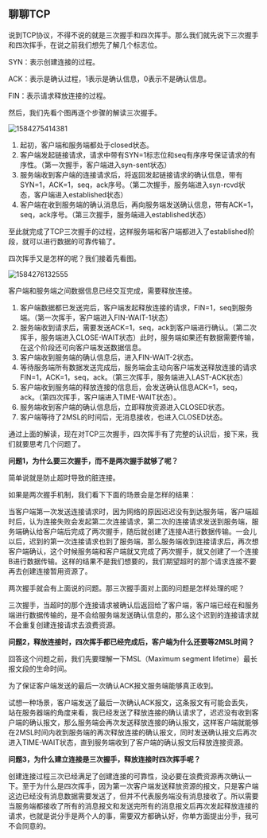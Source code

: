 ## 聊聊TCP

说到TCP协议，不得不说的就是三次握手和四次挥手。那么我们就先说下三次握手和四次挥手，在说之前我们想先了解几个标志位。



SYN：表示创建连接的过程。

ACK：表示是确认过程，1表示是确认信息，0表示不是确认信息。

FIN：表示请求释放连接的过程。



然后，我们先看个图再逐个步骤的解读三次握手。

![1584275414381](C:\Users\Darryl\AppData\Roaming\Typora\typora-user-images\1584275414381.png)

1. 起初，客户端和服务端都处于closed状态。
2. 客户端发起链接请求，请求中带有SYN=1标志位和seq有序序号保证请求的有序性。（第一次握手，客户端进入syn-sent状态）
3. 服务端收到客户端的连接请求后，将返回发起链接请求的确认信息，带有SYN=1，ACK=1，seq，ack序号。（第二次握手，服务端进入syn-rcvd状态，客户端进入established状态）
4. 客户端在收到服务端的确认消息后，再向服务端发送确认信息，带有ACK=1，seq，ack序号。（第三次握手，服务端进入established状态）

至此就完成了TCP三次握手的过程，这样服务端和客户端都进入了established阶段，就可以进行数据的可靠传输了。



四次挥手又是怎样的呢？我们接着先看图。

![1584276132555](C:\Users\Darryl\AppData\Roaming\Typora\typora-user-images\1584276132555.png)

客户端和服务端之间数据信息已经交互完成，需要释放连接。

1. 客户端数据都已发送完后，客户端发起释放连接的请求，FIN=1，seq到服务端。（第一次挥手，客户端进入FIN-WAIT-1状态）
2. 服务端收到请求后，需要发送ACK=1，seq，ack到客户端进行确认。（第二次挥手，服务端进入CLOSE-WAIT状态）此时，服务端如果还有数据需要传输，在这个阶段还可向客户端发送数据信息。
3. 客户端收到服务端的确认信息后，进入FIN-WAIT-2状态。
4. 等待服务端所有数据发送完成后，服务端会主动向客户端发送释放连接的请求FIN=1，ACK=1，seq，ack。（第三次挥手，服务端进入LAST-ACK状态）
5. 客户端收到服务端的释放连接的信息后，会发送确认信息ACK=1，seq，ack。（第四次挥手，客户端进入TIME-WAIT状态）。
6. 服务端收到客户端的确认信息后，立即释放资源进入CLOSED状态。
7. 客户端等待了2MSL的时间后，无消息接收，也进入CLOSED状态。



通过上面的解读，现在对TCP三次握手，四次挥手有了完整的认识后，接下来，我们就要思考几个问题了。

**问题1，为什么要三次握手，而不是两次握手就够了呢？**

简单说就是防止超时导致的脏连接。

如果是两次握手机制，我们看下下面的场景会是怎样的结果：

当客户端第一次发送连接请求时，因为网络的原因迟迟没有到达服务端，客户端超时后，认为连接失败会发起第二次连接请求，第二次的连接请求发送到服务端，服务端确认给客户端后完成了两次握手，随后就创建了连接A进行数据传输。一会儿以后，迟到的第一次连接请求也到了服务端，那么服务端收到连接请求后，再次想客户端确认，这个时候服务端和客户端就又完成了两次握手，就又创建了一个连接B进行数据传输。这样的结果不是我们想要的，我们期望超时的那个请求连接不要再去创建连接暂用资源了。

两次握手就会有上面说的问题。那三次握手面对上面的问题是怎样处理的呢？

三次握手，当超时的那个连接请求被确认后返回给了客户端，客户端已经在和服务端进行数据传输的，是不会给服务端发送确认信息的，那么这个迟到的连接请求就不会重复创建连接请求去浪费资源。



**问题2，释放连接时，四次挥手都已经完成后，客户端为什么还要等2MSL时间？**

回答这个问题之前，我们先要理解一下MSL（Maximum segment lifetime）最长报文段的生命时间。

为了保证客户端发送的最后一次确认ACK报文服务端能够真正收到。

试想一种场景，客户端发送了最后一次确认ACK报文，这条报文有可能会丢失，站在服务器端的角度来看，我已经发送了释放连接的确认请求了，迟迟没有收到客户端的确认报文，那么服务端会再次发送释放连接的确认报文，这样客户端就能够在2MSL时间内收到服务端的再次释放连接的确认报文，同时发送确认报文后再次进入TIME-WAIT状态，直到服务端收到了客户端的确认报文后释放连接资源。



**问题3，为什么建立连接是三次握手，释放连接时四次挥手呢？**

创建连接过程三次已经满足了创建连接的可靠性，没必要在浪费资源再次确认一下。至于为什么是四次挥手，因为第一次客户端发送释放资源的报文，只是客户端这边已经没有消息数据需要发送了，但并不代表服务端没有消息接收了。所以需要当服务端都接收了所有的消息报文和发送完所有的消息报文后再次发起释放连接的请求，也就是说分手是两个人的事，需要双方都确认好，你单方面提出分手，我可不会同意的。





